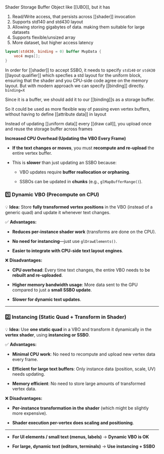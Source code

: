 Shader Storage Buffer Object like [[UBO]], but it has
1. Read/Write access, that persists across [[shader]] invocation
2. Supports std140 and std430 layout
3. Allowing storing gigabytes of data. making them suitable for large datasets
4. Supports flexible/unsized array
5. More dataset, but higher access latency



```glsl
layout(std430, binding = 0) buffer MvpData {
	vec4 mvps[];
}
```


In order for [[shader]] to accept SSBO, it needs to specify `std140` or `std430` [[layout qualifier]] which specfies a std layout for the uniform block, ensuring that the shader and you CPU-side code agree on the memory layout.
But with modern approach we can specify [[binding]] directly. `binding=X`

Since it is a buffer, we should add it to our [[binding]]s as a storage buffer.

So it could be used as more flexible way of passing even vertex buffers, without having to define [[attribute data]] in layout

Instead of updating [[uniform data]] every [[draw call]], you upload once and reuse the storage buffer across frames



**Increased CPU Overhead (Updating the VBO Every Frame)**

- **If the text changes or moves**, you must **recompute and re-upload** the entire vertex buffer.
    
- This is **slower** than just updating an SSBO because:
    
    - VBO updates require **buffer reallocation or orphaning**.
        
    - SSBOs can be updated in **chunks** (e.g., `glMapBufferRange()`).


### **1️⃣ Dynamic VBO (Precompute on CPU)**

💡 **Idea:** Store **fully transformed vertex positions** in the VBO (instead of a generic quad) and update it whenever text changes.

✅ **Advantages:**

- **Reduces per-instance shader work** (transforms are done on the CPU).
    
- **No need for instancing**—just use `glDrawElements()`.
    
- **Easier to integrate with CPU-side text layout engines**.
    

❌ **Disadvantages:**

- **CPU overhead**: Every time text changes, the entire VBO needs to be **rebuilt and re-uploaded**.
    
- **Higher memory bandwidth usage**: More data sent to the GPU compared to just a **small SSBO update**.
    
- **Slower for dynamic text updates**.
    

---

### **2️⃣ Instancing (Static Quad + Transform in Shader)**

💡 **Idea:** Use **one static quad** in a VBO and transform it dynamically in the **vertex shader**, using **instancing or SSBO**.

✅ **Advantages:**

- **Minimal CPU work**: No need to recompute and upload new vertex data every frame.
    
- **Efficient for large text buffers**: Only instance data (position, scale, UV) needs updating.
    
- **Memory efficient**: No need to store large amounts of transformed vertex data.
    

❌ **Disadvantages:**

- **Per-instance transformation in the shader** (which might be slightly more expensive).
    
- **Shader execution per-vertex does scaling and positioning**.



---


- **For UI elements / small text (menus, labels)** → **Dynamic VBO is OK**
    
- **For large, dynamic text (editors, terminals)** → **Use instancing + SSBO**